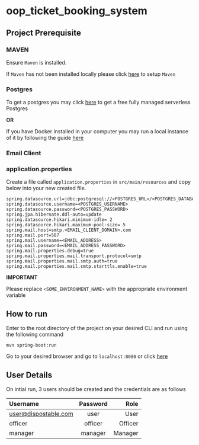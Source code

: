 # oop_ticket_booking_system

## Project Prerequisite

### MAVEN

Ensure `Maven` is installed.

If `Maven` has not been installed locally please click [here](https://www.baeldung.com/install-maven-on-windows-linux-mac) to setup `Maven`

### Postgres

To get a postgres you may click [here](https://neon.tech/) to get a free fully managed serverless Postgres

**OR**

If you have Docker installed in your computer you may run a local instance of it by following the guide [here](https://www.docker.com/blog/how-to-use-the-postgres-docker-official-image/)

### Email Client

### application.properties

Create a file called `application.properties` in `src/main/resources` and copy below into your new created file.

```
spring.datasource.url=jdbc:postgresql://<POSTGRES_URL>/<POSTGRES_DATABASE_NAME>
spring.datasource.username=<POSTGRES_USERNAME>
spring.datasource.password=<POSTGRES_PASSWORD>
spring.jpa.hibernate.ddl-auto=update
spring.datasource.hikari.minimum-idle= 2
spring.datasource.hikari.maximum-pool-size= 5
spring.mail.host=smtp.<EMAIL_CLIENT_DOMAIN>.com
spring.mail.port=587
spring.mail.username=<EMAIL_ADDRESS>
spring.mail.password=<EMAIL_ADDRESS_PASSWORD>
spring.mail.properties.debug=true
spring.mail.properties.mail.transport.protocol=smtp
spring.mail.properties.mail.smtp.auth=true
spring.mail.properties.mail.smtp.starttls.enable=true
```

**IMPORTANT**

Please replace `<SOME_ENVIRONMENT_NAME>` with the appropriate environment variable

## How to run

Enter to the root directory of the project on your desired CLI and run using the following command

```
mvn spring-boot:run
```

Go to your desired browser and go to `localhost:8080` or click [here](https://localhost:8080/)

## User Details

On intial run, 3 users should be created and the credentials are as follows

| Username             | Password |    Role |
| :------------------- | :------: | ------: |
| user@dispostable.com |   user   |    User |
| officer              | officer  | Officer |
| manager              | manager  | Manager |
